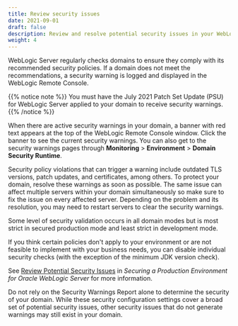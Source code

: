 ```yaml
---
title: Review security issues
date: 2021-09-01
draft: false
description: Review and resolve potential security issues in your WebLogic Server domain
weight: 4
---
```


WebLogic Server regularly checks domains to ensure they comply with its recommended security policies. If a domain does not meet the recommendations, a security warning is logged and displayed in the WebLogic Remote Console.

{{% notice note %}}
You must have the July 2021 Patch Set Update (PSU) for WebLogic Server applied to your  domain to receive security warnings.
{{% /notice %}}

When there are active security warnings in your domain, a banner with red text appears at the top of the WebLogic Remote Console window. Click the banner to see the current security warnings. You can also get to the security warnings pages through **Monitoring** > **Environment** > **Domain Security Runtime**.

Security policy violations that can trigger a warning include outdated TLS versions, patch updates, and certificates, among others. To protect your domain, resolve these warnings as soon as possible. The same issue can affect multiple servers within your domain simultaneously so make sure to fix the issue on every affected server. Depending on the problem and its resolution, you may need to restart servers to clear the security warnings.

Some level of security validation occurs in all domain modes but is most strict in secured production mode and least strict in development mode.

If you think certain policies don't apply to your environment or are not feasible to implement with your business needs, you can disable individual security checks (with the exception of the minimum JDK version check).

See [Review Potential Security Issues](https://docs.oracle.com/en/middleware/standalone/weblogic-server/14.1.1.0/lockd/secure.html#GUID-4148D1BE-2D54-4DA5-8E94-A35D48DCEF1D) in *Securing a Production Environment for Oracle WebLogic Server* for more information.

Do not rely on the Security Warnings Report alone to determine the security of your domain. While these security configuration settings cover a broad set of potential security issues, other security issues that do not generate warnings may still exist in your domain.